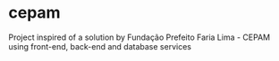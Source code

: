 # cepam
Project inspired of a solution by Fundação Prefeito Faria Lima - CEPAM using front-end, back-end and database services
